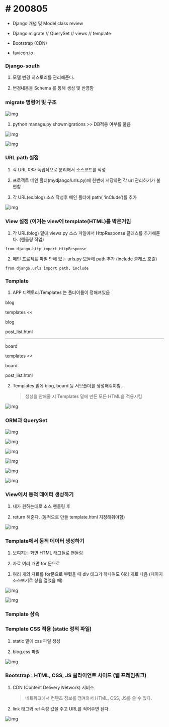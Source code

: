 # # 200805

 

- Django 개념 및 Model class review

- Django migrate // QuerySet // views // template 

- Bootstrap (CDN)

- favicon.io

 

### Django-south

1.  모델 변경 히스토리를 관리해준다.

2.  변경내용을 Schema 를 통해 생성 및 반영함

 

### migrate 명령어 및 구조

![img](C:\Users\NICK_~1\AppData\Local\Temp\clipData\clip_html0.files\clip_html0_image1.png)

 

1.  python manage.py showmigrations >> DB적용 여부를 물음

 ![img](C:\Users\NICK_~1\AppData\Local\Temp\clipData\clip_html0.files\clip_html0_image2.png)



![img](C:\Users\NICK_~1\AppData\Local\Temp\clipData\clip_html0.files\clip_html0_image3.png)

 

 

### URL path 설정

1.  각 URL 마다 독립적으로 분리해서 소스코드를 작성

2.  프로젝트 메인 폴더(mydjango/urls.py)에 한번에 저장하면 각 url 관리하기가 불편함

3.  각 URL(ex.blog) 소스 작성후 메인 폴더에 path( ‘inClude’)를 추가

![img](C:\Users\NICK_~1\AppData\Local\Temp\clipData\clip_html0.files\clip_html0_image4.png)

 

### View 설정 (이거는 view에 template(HTML)를 박은거임

1.  각 URL(blog) 밑에 views.py 소스 파일에서 HttpResponse 클래스를 추가해준다. (핸들링 작업)

```django
from django.http import HttpResponse
```

 

2.  메인 프로젝트 파일 안에 있는 urls.py 모듈에 path 추가 (include 클래스 호출)

```django
from django.urls import path, include
```



### Template

1.  APP 디렉토리.Templates 는 폴더이름이 정해져있음

blog

 templates <<

blog

 post_list.html

----------------

board

 templates <<

board

 post_list.html

 

2. Templates 밑에 blog, board 등 서브폴더를 생성해줘야함.

   > 생성을 안해줄 시 Templates 밑에 만든 모든 HTML을 적용시킴

![img](C:\Users\NICK_~1\AppData\Local\Temp\clipData\clip_html0.files\clip_html0_image5.png)



### ORM과 QuerySet 

![img](C:\Users\NICK_~1\AppData\Local\Temp\clipData\clip_html0.files\clip_html0_image6.png)

 

![img](C:\Users\NICK_~1\AppData\Local\Temp\clipData\clip_html0.files\clip_html0_image7.png)

 

![img](C:\Users\NICK_~1\AppData\Local\Temp\clipData\clip_html0.files\clip_html0_image8.png)

 

![img](C:\Users\NICK_~1\AppData\Local\Temp\clipData\clip_html0.files\clip_html0_image9.png)

![img](C:\Users\NICK_~1\AppData\Local\Temp\clipData\clip_html0.files\clip_html0_image10.png)

![img](C:\Users\NICK_~1\AppData\Local\Temp\clipData\clip_html0.files\clip_html0_image11.png)

 

 

### View에서 동적 데이터 생성하기

1.  내가 원하는대로 소스 핸들링 후

2.  return 해준다. (동적으로 만들 template.html 지정해줘야함)

![img](C:\Users\NICK_~1\AppData\Local\Temp\clipData\clip_html0.files\clip_html0_image12.png)

 

### Template에서 동적 데이터 생성하기

1.  보여지는 화면 HTML 태그들로 핸들링

2.  자료 여러 개면 for 문으로

3.  여러 개의 자료를 for문으로 뿌렸을 때 div 태그가 하나여도 여러 개로 나옴 (페이지 소스보기로 창을 열었을 때)

 

![img](C:\Users\NICK_~1\AppData\Local\Temp\clipData\clip_html0.files\clip_html0_image13.png)

 

![img](C:\Users\NICK_~1\AppData\Local\Temp\clipData\clip_html0.files\clip_html0_image14.png)

 

### Template 상속

 

 

### Template CSS 적용 (static 정적 파일)

1.  static 밑에 css 파일 생성

2.  blog.css 파일

![img](C:\Users\NICK_~1\AppData\Local\Temp\clipData\clip_html0.files\clip_html0_image15.png)

 

### Bootstrap : HTML, CSS, JS 클라이언트 사이드 (웹 프레임워크)

1. CDN (Content Delivery Network) 서비스

   > 네트워크에서 컨텐츠 정보를 땡겨와서 HTML, CSS, JS를 쓸 수 있다.

2.  link 태그와 rel 속성 값을 주고 URL를 적어주면 된다.

![img](C:\Users\NICK_~1\AppData\Local\Temp\clipData\clip_html0.files\clip_html0_image16.png)

 

 